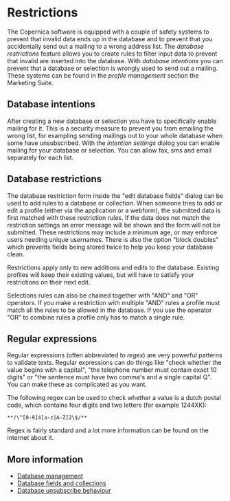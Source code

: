 # Restrictions

The Copernica software is equipped with a couple of safety systems to prevent
that invalid data ends up in the database and to prevent that you accidentally
send out a mailing to a wrong address list. The *database restrictions* feature
allows you to create rules to filter input data to prevent that invalid are
inserted into the database. With *database intentions* you can prevent that
a database or selection is wrongly used to send out a mailing.
These systems can be found in the *profile management* section the Marketing Suite.

## Database intentions

After creating a new database or selection you have to specifically enable 
mailing for it. This is a security measure to prevent you from emailing the 
wrong list, for exampling sending mailings out to your whole database when 
some have unsubscribed. With the *intention settings* dialog you can 
enable mailing for your database or selection. You can allow fax, sms and 
email separately for each list.

## Database restrictions

The database restriction form inside the "edit database fields" dialog can be 
used to add rules to a database or collection. When someone tries to add or 
edit a profile (either via the application or a webform), the submitted data is 
first matched with these restriction rules. If the data does not match the
restriction settings an error message will be shown and the form will not be 
submitted. These restrictions may include a minimum age, or may enforce 
users needing unique usernames. There is also the option "block doubles" 
which prevents fields being stored twice to help you keep your database clean. 

Restrictions apply only to new additions and edits to the database. Existing 
profiles will keep their existing values, but will have to satisfy your 
restrictions on their next edit.

Selections rules can also be chained together with "AND" and "OR" operators. 
If you make a restriction with multiple "AND" rules a profile must match all the rules to
be allowed in the database. If you use the operator "OR" to combine rules a 
profile only has to match a single rule. 

## Regular expressions

Regular expressions (often abbreviated to *regex*) are very powerful patterns to
validate texts. Regular expressions can do things like "check whether the value
begins with a capital", "the telephone number must contain exact 10 digits" or
"the sentence must have two comma's and a single capital Q". You can make 
these as complicated as you want.

The following regex can be used to check whether a value is a dutch postal code,
which contains four digits and two letters (for example 1244XK):

`**/\^[0-9]4[a-z|A-Z]2\$/**`

Regex is fairly standard and a lot more information can be found on the 
internet about it.

## More information

* [Database management](./database-introduction)
* [Database fields and collections](./database-fields-and-collections)
* [Database unsubscribe behaviour](./database-unsubscribe-behavior)

